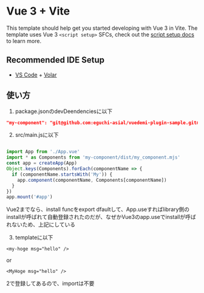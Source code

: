 # Vue 3 + Vite

This template should help get you started developing with Vue 3 in Vite. The template uses Vue 3 `<script setup>` SFCs, check out the [script setup docs](https://v3.vuejs.org/api/sfc-script-setup.html#sfc-script-setup) to learn more.

## Recommended IDE Setup

- [VS Code](https://code.visualstudio.com/) + [Volar](https://marketplace.visualstudio.com/items?itemName=Vue.volar)

## 使い方

1. package.jsonのdevDeendenciesに以下

```package.json
"my-component": "git@github.com:eguchi-asial/vuedemi-plugin-sample.git#main"
```

2. src/main.jsに以下

```main.js

import App from './App.vue'
import * as Components from 'my-component/dist/my_component.mjs'
const app = createApp(App)
Object.keys(Components).forEach(componentName => {
  if (componentName.startsWith('My')) {
    app.component(componentName, Components[componentName])
  }
})
app.mount('#app')

```

Vue2までなら、install funcをexport dfaultして、App.useすればlibrary側のinstallが呼ばれて自動登録されたのだが、なぜかVue3のapp.useでinstallが呼ばれないため、上記にしている

3. templateに以下

```
<my-hoge msg="hello" />
```

or 

```
<MyHoge msg="hello" />
```

2で登録してあるので、importは不要
